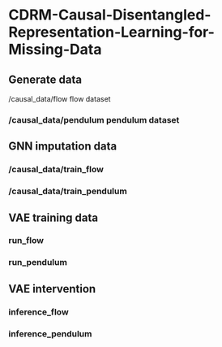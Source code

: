 # CDRM-Causal-Disentangled-Representation-Learning-for-Missing-Data
## Generate data
/causal_data/flow      flow dataset
###  /causal_data/pendulum  pendulum dataset

## GNN imputation data
### /causal_data/train_flow
### /causal_data/train_pendulum

## VAE training data
### run_flow
### run_pendulum

## VAE intervention
### inference_flow
### inference_pendulum
